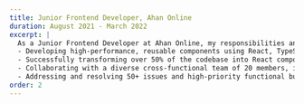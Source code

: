 ```yaml
---
title: Junior Frontend Developer, Ahan Online
duration: August 2021 - March 2022
excerpt: |
  As a Junior Frontend Developer at Ahan Online, my responsibilities and achievements included:
  - Developing high-performance, reusable components using React, TypeScript, and Next.js with a special focus on code readability and maintainability.
  - Successfully transforming over 50% of the codebase into React components across multiple projects.
  - Collaborating with a diverse cross-functional team of 20 members, including backend developers, UI/UX designers, and product owners, to implement new features and systems within an agile environment.
  - Addressing and resolving 50+ issues and high-priority functional bugs based on QA analysis using Jira.
order: 2
---
```

